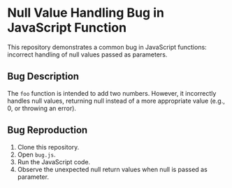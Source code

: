 # Null Value Handling Bug in JavaScript Function

This repository demonstrates a common bug in JavaScript functions: incorrect handling of null values passed as parameters.

## Bug Description

The `foo` function is intended to add two numbers. However, it incorrectly handles null values, returning null instead of a more appropriate value (e.g., 0, or throwing an error).

## Bug Reproduction

1. Clone this repository.
2. Open `bug.js`.
3. Run the JavaScript code.
4. Observe the unexpected null return values when null is passed as parameter.
